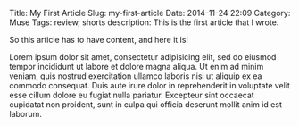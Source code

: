 Title: My First Article
Slug: my-first-article
Date: 2014-11-24 22:09
Category: Muse
Tags: review, shorts
description: This is the first article that I wrote.

So this article has to have content, and here it is!

Lorem ipsum dolor sit amet, consectetur adipisicing elit, sed do eiusmod tempor incididunt ut labore et dolore magna aliqua. Ut enim ad minim veniam, quis nostrud exercitation ullamco laboris nisi ut aliquip ex ea commodo consequat. Duis aute irure dolor in reprehenderit in voluptate velit esse cillum dolore eu fugiat nulla pariatur. Excepteur sint occaecat cupidatat non proident, sunt in culpa qui officia deserunt mollit anim id est laborum.